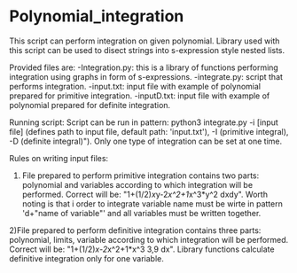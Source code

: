 # Polynomial_integration
This script can perform integration on given polynomial. Library used with this script can be used to disect strings into s-expression style nested lists.

Provided files are: 
-Integration.py: this is a library of functions performing integration using graphs in form of s-expressions.
-integrate.py: script that performs integration.
-input.txt: input file with example of polynomial prepared for primitive integration.
-inputD.txt: input file with example of polynomial prepared for definite integration.

Running script:
Script can be run in pattern: python3 integrate.py -i \[input file\] (defines path to input file, default path: 'input.txt'), -I (primitive integral), -D (definite integral)").
Only one type of integration can be set at one time.

Rules on writing input files:

1) File prepared to perform primitive integration contains two parts: polynomial and variables according to which integration will be performed. Correct will be: "1+(1/2)*x*y-2*x^2+1*x^3*y^2 dxdy". Worth noting is that i order to integrate variable name must be wirte in pattern 'd+"name of variable"' and all variables must be written together.

2)File prepared to perform definitive integration contains three parts: polynomial, limits, variable according to which integration will be performed. Correct will be: "1+(1/2)*x-2*x^2+1*x^3 3,9 dx". Library functions calculate definitive integration only for one variable.


